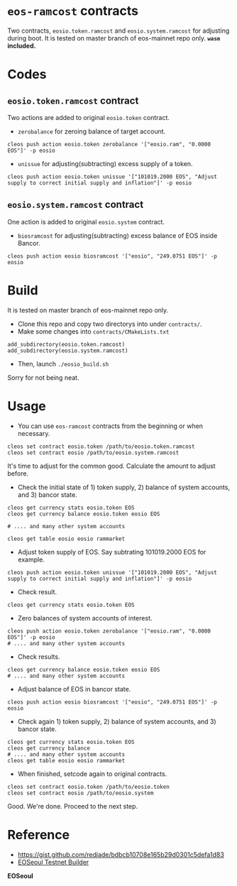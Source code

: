 # `eos-ramcost` contracts

Two contracts, `eosio.token.ramcost` and `eosio.system.ramcost` for adjusting during boot. It is tested on master branch of eos-mainnet repo only. **`wasm` included.**

# Codes

## `eosio.token.ramcost` contract

Two actions are added to original `eosio.token` contract.

* `zerobalance` for zeroing balance of target account.
```
cleos push action eosio.token zerobalance '["eosio.ram", "0.0000 EOS"]' -p eosio
```

* `unissue` for adjusting(subtracting) excess supply of a token.
```
cleos push action eosio.token unissue '["101019.2000 EOS", "Adjust supply to correct initial supply and inflation"]' -p eosio
```

## `eosio.system.ramcost` contract

One action is added to original `eosio.system` contract.

* `biosramcost` for adjusting(subtracting) excess balance of EOS inside Bancor.
```
cleos push action eosio biosramcost '["eosio", "249.0751 EOS"]' -p eosio
```

# Build

It is tested on master branch of eos-mainnet repo only.

* Clone this repo and copy two directorys into under `contracts/`.
* Make some changes into `contracts/CMakeLists.txt`
```
add_subdirectory(eosio.token.ramcost)
add_subdirectory(eosio.system.ramcost)
```
* Then, launch `./eosio_build.sh`

Sorry for not being neat.

# Usage

* You can use `eos-ramcost` contracts from the beginning or when necessary.
```
cleos set contract eosio.token /path/to/eosio.token.ramcost
cleos set contract eosio /path/to/eosio.system.ramcost
```

It's time to adjust for the common good. Calculate the amount to adjust before.

* Check the initial state of 1) token supply, 2) balance of system accounts, and 3) bancor state.
```
cleos get currency stats eosio.token EOS
cleos get currency balance eosio.token eosio EOS

# .... and many other system accounts

cleos get table eosio eosio rammarket
```
* Adjust token supply of EOS. Say subtrating 101019.2000 EOS for example.
```
cleos push action eosio.token unissue '["101019.2000 EOS", "Adjust supply to correct initial supply and inflation"]' -p eosio
```
* Check result.
```
cleos get currency stats eosio.token EOS
```

* Zero balances of system accounts of interest.
```
cleos push action eosio.token zerobalance '["eosio.ram", "0.0000 EOS"]' -p eosio
# .... and many other system accounts
```

* Check results.
```
cleos get currency balance eosio.token eosio EOS
# .... and many other system accounts
```

* Adjust balance of EOS in bancor state.
```
cleos push action eosio biosramcost '["eosio", "249.0751 EOS"]' -p eosio
```

* Check again 1) token supply, 2) balance of system accounts, and 3) bancor state.
```
cleos get currency stats eosio.token EOS
cleos get currency balance 
# .... and many other system accounts
cleos get table eosio eosio rammarket
```

* When finished, setcode again to original contracts.
```
cleos set contract eosio.token /path/to/eosio.token
cleos set contract eosio /path/to/eosio.system
```

Good. We're done. Proceed to the next step.

# Reference

* https://gist.github.com/redjade/bdbcb10708e165b29d0301c5defa1d83
* [EOSeoul Testnet Builder](https://github.com/eoseoul/testnetbuilder)

**EOSeoul**
